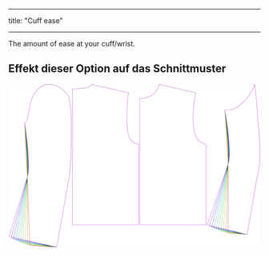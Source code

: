 - - -
title: "Cuff ease"
- - -

The amount of ease at your cuff/wrist.

## Effekt dieser Option auf das Schnittmuster

![This image shows the effect of this option by superimposing several variants that have a different value for this option](bent_cuffease_sample.svg "Effect of this option on the pattern")
